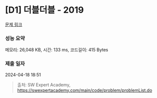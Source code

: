 # [D1] 더블더블 - 2019 

[문제 링크](https://swexpertacademy.com/main/code/problem/problemDetail.do?contestProbId=AV5QDEX6AqwDFAUq) 

### 성능 요약

메모리: 26,048 KB, 시간: 133 ms, 코드길이: 415 Bytes

### 제출 일자

2024-04-18 18:51



> 출처: SW Expert Academy, https://swexpertacademy.com/main/code/problem/problemList.do